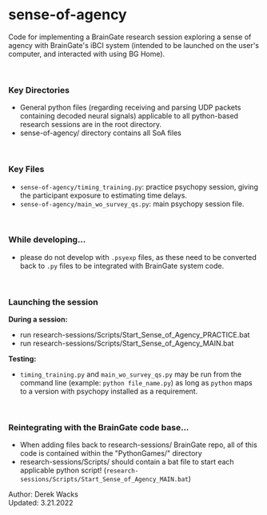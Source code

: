 # sense-of-agency


Code for implementing a BrainGate research session exploring a sense of agency with BrainGate's iBCI system (intended to be launched on the user's computer, and interacted with using BG Home). 

 <br />

### Key Directories

- General python files (regarding receiving and parsing UDP packets containing decoded neural signals) applicable to all python-based research sessions are in the root directory. 
- sense-of-agency/ directory contains all SoA files
 
 <br />

### Key Files

- `sense-of-agency/timing_training.py`: practice psychopy session, giving the participant exposure to estimating time delays. 
- `sense-of-agency/main_wo_survey_qs.py`: main psychopy session file. 

 <br />
 

### While developing...

- please do not develop with `.psyexp` files, as these need to be converted back to `.py` files to be integrated with BrainGate system code. 

 <br />
 
 
 
### Launching the session

**During a session:**

- run research-sessions/Scripts/Start_Sense_of_Agency_PRACTICE.bat
- run research-sessions/Scripts/Start_Sense_of_Agency_MAIN.bat

 
**Testing:**

- `timing_training.py` and `main_wo_survey_qs.py` may be run from the command line (example: `python file_name.py`) as long as `python` maps to a version with psychopy installed as a requirement. 

 <br />

### Reintegrating with the BrainGate code base...

- When adding files back to research-sessions/ BrainGate repo, all of this code is contained within the "PythonGames/" directory
- research-sessions/Scripts/ should contain a bat file to start each applicable python script! (`research-sessions/Scripts/Start_Sense_of_Agency_MAIN.bat`)



Author: Derek Wacks <br />
Updated: 3.21.2022

